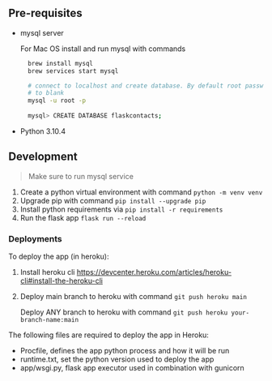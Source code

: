 



## Pre-requisites

* mysql server
  
  For Mac OS install and run mysql with commands

  ```sh
    brew install mysql
    brew services start mysql

    # connect to localhost and create database. By default root password is set
    # to blank
    mysql -u root -p 
    
    mysql> CREATE DATABASE flaskcontacts;
  ```

* Python 3.10.4
  

## Development

> Make sure to run mysql service

1. Create a python virtual environment with command ```python -m venv venv```
2. Upgrade pip with command ```pip install --upgrade pip```
3. Install python requirements via ```pip install -r requirements```
4. Run the flask app ```flask run --reload```

### Deployments

To deploy the app (in heroku):
1. Install heroku cli <https://devcenter.heroku.com/articles/heroku-cli#install-the-heroku-cli>
2. Deploy main branch to heroku with command
   ```git push heroku main```

   Deploy ANY branch to heroku with command
   ```git push heroku your-branch-name:main```
   
The following files are required to deploy the app in Heroku:
* Procfile, defines the app python process and how it will be run
* runtime.txt, set the python version used to deploy the app
* app/wsgi.py, flask app executor used in combination with gunicorn 


